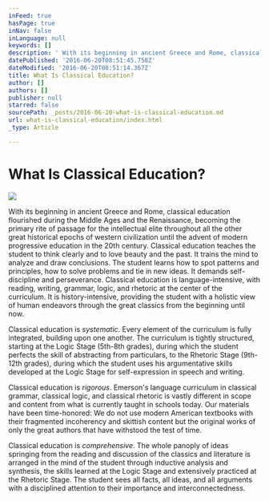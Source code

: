 ```yaml
---
inFeed: true
hasPage: true
inNav: false
inLanguage: null
keywords: []
description: ' With its beginning in ancient Greece and Rome, classical education flourished during the Middle Ages and the Renaissance, becoming the primary rite of passage for the intellectual elite throughout all the other great historical epochs of western civilization until the advent of modern progressive education in the 20th century. Classical education teaches the student to think clearly and to love beauty and the past. It trains the mind to analyze and draw conclusions. The student learns how to spot patterns and principles, how to solve problems and tie in new ideas. It demands self-discipline and perseverance. Classical education is language-intensive, with reading, writing, grammar, logic, and rhetoric at the center of the curriculum. It is history-intensive, providing the student with a holistic view of human endeavors through the great classics from the beginning until now.Classical education is systematic. Every element of the curriculum is fully integrated, building upon one another. The curriculum is tightly structured, starting at the Logic Stage (5th-8th grades), during which the student perfects the skill of abstracting from particulars, to the Rhetoric Stage (9th-12th grades), during which the student uses his argumentative skills developed at the Logic Stage for self-expression in speech and writing. Classical education is rigorous. Emerson’s language curriculum in classical grammar, classical logic, and classical rhetoric is vastly different in scope and content from what is currently taught in schools today. Our materials have been time-honored: We do not use modern American textbooks with their fragmented incoherency and skittish content but the original works of only the great authors that have withstood the test of time. '
datePublished: '2016-06-20T08:51:45.758Z'
dateModified: '2016-06-20T08:51:14.367Z'
title: What Is Classical Education?
author: []
authors: []
publisher: null
starred: false
sourcePath: _posts/2016-06-20-what-is-classical-education.md
url: what-is-classical-education/index.html
_type: Article

---
```

# What Is Classical Education?
![](https://the-grid-user-content.s3-us-west-2.amazonaws.com/77a9fe86-84e5-4382-aa86-775cd6aaa80b.jpg)

With its beginning in ancient Greece and Rome, classical education flourished during the Middle Ages and the Renaissance, becoming the primary rite of passage for the intellectual elite throughout all the other great historical epochs of western civilization until the advent of modern progressive education in the 20th century. Classical education teaches the student to think clearly and to love beauty and the past. It trains the mind to analyze and draw conclusions. The student learns how to spot patterns and principles, how to solve problems and tie in new ideas. It demands self-discipline and perseverance. Classical education is language-intensive, with reading, writing, grammar, logic, and rhetoric at the center of the curriculum. It is history-intensive, providing the student with a holistic view of human endeavors through the great classics from the beginning until now.  
  
Classical education is _systematic_. Every element of the curriculum is fully integrated, building upon one another. The curriculum is tightly structured, starting at the Logic Stage (5th-8th grades), during which the student perfects the skill of abstracting from particulars, to the Rhetoric Stage (9th-12th grades), during which the student uses his argumentative skills developed at the Logic Stage for self-expression in speech and writing.   
  
Classical education is _rigorous_. Emerson's language curriculum in classical grammar, classical logic, and classical rhetoric is vastly different in scope and content from what is currently taught in schools today. Our materials have been time-honored: We do not use modern American textbooks with their fragmented incoherency and skittish content but the original works of only the great authors that have withstood the test of time.   

Classical education is _comprehensive_. The whole panoply of ideas springing from the reading and discussion of the classics and literature is arranged in the mind of the student through inductive analysis and synthesis, the skills learned at the Logic Stage and extensively practiced at the Rhetoric Stage. The student sees all facts, all ideas, and all arguments with a disciplined attention to their importance and interconnectedness.